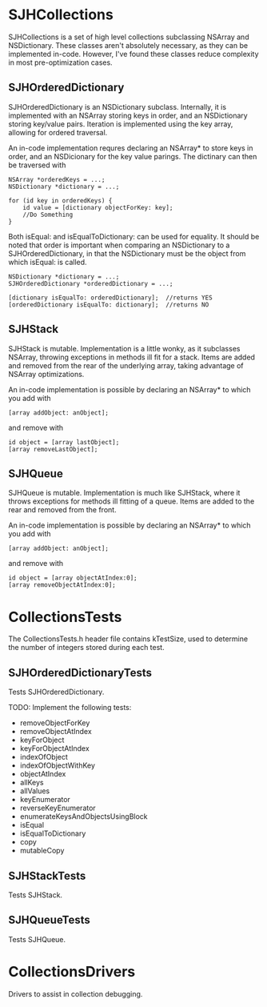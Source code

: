 # SJHCollections

SJHCollections is a set of high level collections subclassing NSArray and NSDictionary. These classes aren't absolutely necessary, as they can be implemented in-code. However, I've found these classes reduce complexity in most pre-optimization cases.

## SJHOrderedDictionary

SJHOrderedDictionary is an NSDictionary subclass. Internally, it is implemented with an NSArray storing keys in order, and an NSDictionary storing key/value pairs. Iteration is implemented using the key array, allowing for ordered traversal.

An in-code implementation requres declaring an NSArray* to store keys in order, and an NSDicionary for the key value parings. The dictinary can then be traversed with

	NSArray *orderedKeys = ...;
	NSDictionary *dictionary = ...;

	for (id key in orderedKeys) {
		id value = [dictionary objectForKey: key];
		//Do Something
	}

Both isEqual: and isEqualToDictionary: can be used for equality. It should be noted that order is important when comparing an NSDictionary to a SJHOrderedDictionary, in that the NSDictionary must be the object from which isEqual: is called.

	NSDictionary *dictionary = ...;
	SJHOrderedDictionary *orderedDictionary = ...;

	[dictionary isEqualTo: orderedDictionary];  //returns YES
	[orderedDictionary isEqualTo: dictionary];  //returns NO


## SJHStack

SJHStack is mutable. Implementation is a little wonky, as it subclasses NSArray, throwing exceptions in methods ill fit for a stack. Items are added and removed from the rear of the underlying array, taking advantage of NSArray optimizations.

An in-code implementation is possible by declaring an NSArray* to which you add with

	[array addObject: anObject];

and remove with

	id object = [array lastObject];
	[array removeLastObject];


## SJHQueue

SJHQueue is mutable. Implementation is much like SJHStack, where it throws exceptions for methods ill fitting of a queue. Items are added to the rear and removed from the front.

An in-code implementation is possible by declaring an NSArray* to which you add with

	[array addObject: anObject];

and remove with

	id object = [array objectAtIndex:0];
	[array removeObjectAtIndex:0];


# CollectionsTests

The CollectionsTests.h header file contains kTestSize, used to determine the number of integers stored during each test.

## SJHOrderedDictionaryTests

Tests SJHOrderedDictionary.

TODO: Implement the following tests:
* removeObjectForKey
* removeObjectAtIndex
* keyForObject
* keyForObjectAtIndex
* indexOfObject
* indexOfObjectWithKey
* objectAtIndex
* allKeys
* allValues
* keyEnumerator
* reverseKeyEnumerator
* enumerateKeysAndObjectsUsingBlock
* isEqual
* isEqualToDictionary
* copy
* mutableCopy

## SJHStackTests

Tests SJHStack.

## SJHQueueTests

Tests SJHQueue.


# CollectionsDrivers

Drivers to assist in collection debugging.

